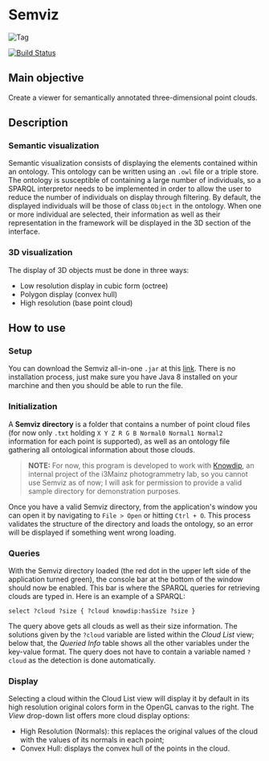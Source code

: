 # Semviz

![Tag](https://img.shields.io/badge/tag-v2.0.0-blue.svg)

[![Build Status](https://travis-ci.com/vmoglan/semviz.svg?branch=master)](https://travis-ci.org/vmoglan/semviz)

## Main objective

Create a viewer for semantically annotated three-dimensional point clouds.

## Description

### Semantic visualization

Semantic visualization consists of displaying the elements contained within an ontology. This ontology can be written using an `.owl` file or a triple store. The ontology is susceptible of containing a large number of individuals, so a SPARQL interpretor needs to be implemented in order to allow the user to reduce the number of individuals on display through filtering. By default, the displayed individuals will be those of class `Object` in the ontology. When one or more individual are selected, their information as well as their representation in the framework will be displayed in the 3D section of the interface.

### 3D visualization

The display of 3D objects must be done in three ways:

- Low resolution display in cubic form (octree)
- Polygon display (convex hull)
- High resolution (base point cloud)

## How to use

### Setup

You can download the Semviz all-in-one `.jar` at this [link](https://github.com/vmoglan/semviz/releases/download/v1.0.0/semviz-2.0.0.jar). There is no installation process, just make sure you have Java 8 installed on your marchine and then you should be able to run the file.

### Initialization

A **Semviz directory** is a folder that contains a number of point cloud files (for now only `.txt` holding `X Y Z R G B Normal0 Normal1 Normal2` information for each point is supported), as well as an ontology file gathering all ontological information about those clouds.

> **NOTE:** For now, this program is developed to work with [Knowdip](https://www.researchgate.net/publication/317428247_Summary_of_KnowDIP_project), an internal project of the i3Mainz photogrammetry lab, so you cannot use Semviz as of now; I will ask for permission to provide a valid sample directory for demonstration purposes.

Once you have a valid Semviz directory, from the application's window you can open it by navigating to `File > Open` or hitting `Ctrl + O`. This process validates the structure of the directory and loads the ontology, so an error will be displayed if something went wrong loading.

### Queries

With the Semviz directory loaded (the red dot in the upper left side of the application turned green), the console bar at the bottom of the window should now be enabled. This bar is where the SPARQL queries for retrieving clouds are typed in. Here is an example of a SPARQL:

```
select ?cloud ?size { ?cloud knowdip:hasSize ?size }
```

The query above gets all clouds as well as their size information. The solutions given by the `?cloud` variable are listed within the _Cloud List_ view; below that, the _Queried Info_ table shows all the other variables under the key-value format. The query does not have to contain a variable named `?cloud` as the detection is done automatically.

### Display

Selecting a cloud within the Cloud List view will display it by default in its high resolution original colors form in the OpenGL canvas to the right. The _View_ drop-down list offers more cloud display options:

- High Resolution (Normals): this replaces the original values of the cloud with the values of its normals in each point;
- Convex Hull: displays the convex hull of the points in the cloud.
